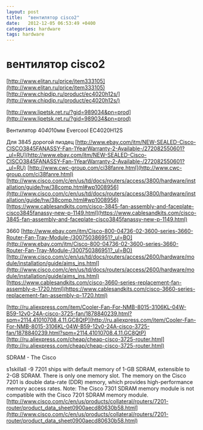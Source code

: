 ```yaml
---
layout: post
title:  "вентилятор cisco2"
date:   2012-12-05 06:53:49 +0400
categories: hardware
tags: hardware
---
```


# вентилятор cisco2
[http://www.elitan.ru/price/item333105](http://www.elitan.ru/price/item333105)
[http://www.chipdip.ru/product/ec4020h12s/](http://www.chipdip.ru/product/ec4020h12s/)

[http://www.lipetsk.ret.ru/?gid=989034&pn=prod](http://www.lipetsk.ret.ru/?gid=989034&pn=prod)

Вентилятор 40*40*10мм Evercool EC4020H12S


Для 3845 дорогой пиздец
[http://www.ebay.com/itm/NEW-SEALED-Cisco-CISCO3845FANASSY-Fan-1YearWarranty-2-Available-/272082550601?_ul=RU](http://www.ebay.com/itm/NEW-SEALED-Cisco-CISCO3845FANASSY-Fan-1YearWarranty-2-Available-/272082550601?_ul=RU)
[http://www.cwc-group.com/ci38fanre.html](http://www.cwc-group.com/ci38fanre.html)
[http://www.cisco.com/c/en/us/td/docs/routers/access/3800/hardware/installation/guide/hw/38comp.html#wp1008956](http://www.cisco.com/c/en/us/td/docs/routers/access/3800/hardware/installation/guide/hw/38comp.html#wp1008956)
[https://www.cablesandkits.com/cisco-3845-fan-assembly-and-faceplate-cisco3845fanassy-new-p-1149.html](https://www.cablesandkits.com/cisco-3845-fan-assembly-and-faceplate-cisco3845fanassy-new-p-1149.html)

3660
[http://www.ebay.com/itm/Cisco-800-04736-02-3600-series-3660-Router-Fan-Tray-Module-/300750386951?_ul=BO](http://www.ebay.com/itm/Cisco-800-04736-02-3600-series-3660-Router-Fan-Tray-Module-/300750386951?_ul=BO)
[http://www.cisco.com/c/en/us/td/docs/routers/access/2600/hardware/module/installation/guide/aims_ins.html](http://www.cisco.com/c/en/us/td/docs/routers/access/2600/hardware/module/installation/guide/aims_ins.html)
[https://www.cablesandkits.com/cisco-3660-series-replacement-fan-assembly-p-1720.html](https://www.cablesandkits.com/cisco-3660-series-replacement-fan-assembly-p-1720.html)



[http://ru.aliexpress.com/item/Cooler-Fan-For-NMB-8015-3106KL-04W-B59-12v0-24A-cisco-3725-fan/1878840239.html?spm=2114.41010708.4.11.GC8QtP](http://ru.aliexpress.com/item/Cooler-Fan-For-NMB-8015-3106KL-04W-B59-12v0-24A-cisco-3725-fan/1878840239.html?spm=2114.41010708.4.11.GC8QtP)
[http://ru.aliexpress.com/cheap/cheap-cisco-3725-router.html](http://ru.aliexpress.com/cheap/cheap-cisco-3725-router.html)



SDRAM - The Cisco 

s1skillall -9 7201 ships with default memory of 1-GB SDRAM, extensible to 2-GB SDRAM. There is only one memory slot. 
The memory on the Cisco 7201 is double data-rate (DDR) memory, which provides high-performance memory access rates. Note: The Cisco 7301 SDRAM memory module is not compatible with the Cisco 7201 SDRAM memory module. 
[http://www.cisco.com/c/en/us/products/collateral/routers/7201-router/product_data_sheet0900aecd80630b58.html](http://www.cisco.com/c/en/us/products/collateral/routers/7201-router/product_data_sheet0900aecd80630b58.html)